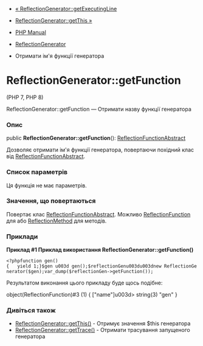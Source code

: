- [«
ReflectionGenerator::getExecutingLine](reflectiongenerator.getexecutingline.md)
- [ReflectionGenerator::getThis »](reflectiongenerator.getthis.md)

- [PHP Manual](index.md)
- [ReflectionGenerator](class.reflectiongenerator.md)
- Отримати ім'я функції генератора

# ReflectionGenerator::getFunction

(PHP 7, PHP 8)

ReflectionGenerator::getFunction — Отримати назву функції генератора

### Опис

public **ReflectionGenerator::getFunction**():
[ReflectionFunctionAbstract](class.reflectionfunctionabstract.md)

Дозволяє отримати ім'я функції генератора, повертаючи похідний клас
від [ReflectionFunctionAbstract](class.reflectionfunctionabstract.md).

### Список параметрів

Ця функція не має параметрів.

### Значення, що повертаються

Повертає клас
[ReflectionFunctionAbstract](class.reflectionfunctionabstract.md).
Можливо [ReflectionFunction](class.reflectionfunction.md) для
або [ReflectionMethod](class.reflectionmethod.md) для методів.

### Приклади

**Приклад #1 Приклад використання
**ReflectionGenerator::getFunction()****

` <?phpfunction gen(){   yield 1;}$gen u003d gen();$reflectionGenu003du003dnew ReflectionGenerator($gen);var_dump($reflectionGen->getFunction()); `

Результатом виконання цього прикладу буде щось подібне:

object(ReflectionFunction)#3 (1) {
["name"]u003d>
string(3) "gen"
}

### Дивіться також

- [ReflectionGenerator::getThis()](reflectiongenerator.getthis.md) -
Отримує значення $this генератора
- [ReflectionGenerator::getTrace()](reflectiongenerator.gettrace.md) -
Отримати трасування запущеного генератора
